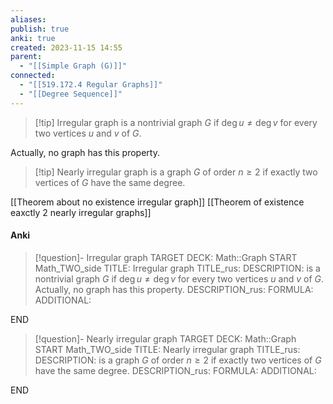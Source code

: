 ```yaml
---
aliases: 
publish: true
anki: true
created: 2023-11-15 14:55
parent:
  - "[[Simple Graph (G)]]"
connected:
  - "[[519.172.4 Regular Graphs]]"
  - "[[Degree Sequence]]"
---
```


> [!tip] Irregular graph
is a nontrivial graph $G$ 
if $\deg  u \neq \deg v$ for every two vertices $u$ and $v$ of $G$. 

Actually, no graph has this property.

> [!tip] Nearly irregular graph
is a graph $G$ of order $n ≥ 2$ 
if exactly two vertices of $G$ have the same degree.


[[Theorem about no existence irregular graph]]
[[Theorem of existence eaxctly 2 nearly irregular graphs]]

#### Anki
> [!question]- Irregular graph
TARGET DECK: Math::Graph
START
Math_TWO_side
TITLE: Irregular graph
TITLE_rus: 
DESCRIPTION: is a nontrivial graph $G$ 
if $\deg  u \neq \deg v$ for every two vertices $u$ and $v$ of $G$. 
Actually, no graph has this property.
DESCRIPTION_rus: 
FORMULA: 
ADDITIONAL:
<!--ID: 1705262930870-->
END

> [!question]- Nearly irregular graph
TARGET DECK: Math::Graph
START
Math_TWO_side
TITLE: Nearly irregular graph
TITLE_rus: 
DESCRIPTION: is a graph $G$ of order $n ≥ 2$ 
if exactly two vertices of $G$ have the same degree.
DESCRIPTION_rus: 
FORMULA: 
ADDITIONAL:
<!--ID: 1705262930879-->
END








